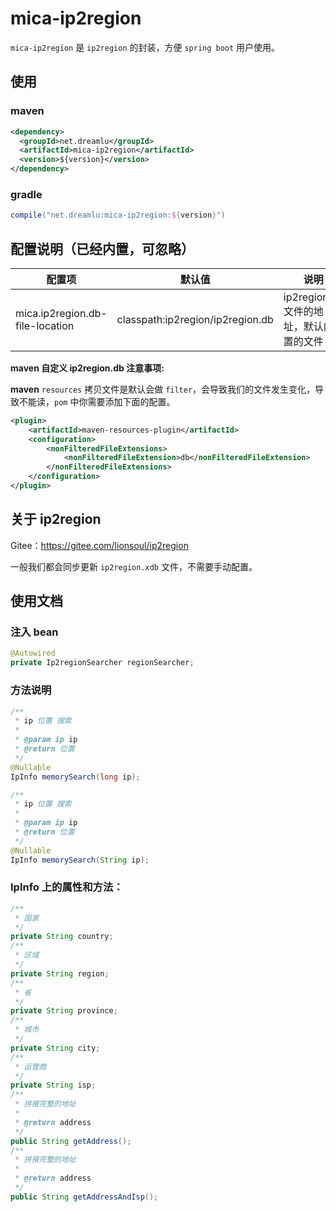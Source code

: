 # mica-ip2region
`mica-ip2region` 是 `ip2region` 的封装，方便 `spring boot` 用户使用。

## 使用
### maven
```xml
<dependency>
  <groupId>net.dreamlu</groupId>
  <artifactId>mica-ip2region</artifactId>
  <version>${version}</version>
</dependency>
```

### gradle
```groovy
compile("net.dreamlu:mica-ip2region:${version}")
```

## 配置说明（已经内置，可忽略）

| 配置项                           | 默认值                            | 说明                                |
| ------------------------------- | -------------------------------- | ---------------------------------- |
| mica.ip2region.db-file-location | classpath:ip2region/ip2region.db | ip2region.db 文件的地址，默认内置的文件 | 

**maven 自定义 ip2region.db 注意事项:**

**maven** `resources` 拷贝文件是默认会做 `filter`，会导致我们的文件发生变化，导致不能读，`pom` 中你需要添加下面的配置。

```xml
<plugin>
	<artifactId>maven-resources-plugin</artifactId>
	<configuration>
		<nonFilteredFileExtensions>
			<nonFilteredFileExtension>db</nonFilteredFileExtension>
		</nonFilteredFileExtensions>
	</configuration>
</plugin>
```

## 关于 ip2region

Gitee：https://gitee.com/lionsoul/ip2region

一般我们都会同步更新 `ip2region.xdb` 文件，不需要手动配置。

## 使用文档

### 注入 bean
```java
@Autowired
private Ip2regionSearcher regionSearcher;
```

### 方法说明

```java
/**
 * ip 位置 搜索
 *
 * @param ip ip
 * @return 位置
 */
@Nullable
IpInfo memorySearch(long ip);

/**
 * ip 位置 搜索
 *
 * @param ip ip
 * @return 位置
 */
@Nullable
IpInfo memorySearch(String ip);
```

### IpInfo 上的属性和方法：
```java
/**
 * 国家
 */
private String country;
/**
 * 区域
 */
private String region;
/**
 * 省
 */
private String province;
/**
 * 城市
 */
private String city;
/**
 * 运营商
 */
private String isp;
/**
 * 拼接完整的地址
 *
 * @return address
 */
public String getAddress();
/**
 * 拼接完整的地址
 *
 * @return address
 */
public String getAddressAndIsp();
```
